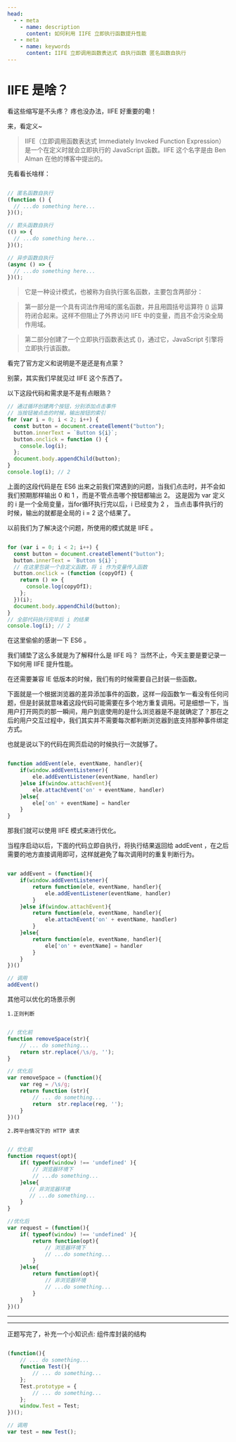 ```yaml
---
head:
  - - meta
    - name: description
      content: 如何利用 IIFE 立即执行函数提升性能
  - - meta
    - name: keywords
      content: IIFE 立即调用函数表达式 自执行函数 匿名函数自执行 
---
```


# IIFE 是啥？

看这些缩写是不头疼？ 疼也没办法，IIFE 好重要的嘞！

来，看定义~

> IIFE（立即调用函数表达式 Immediately Invoked Function Expression）是一个在定义时就会立即执行的 JavaScript 函数。IIFE 这个名字是由 Ben Alman 在他的博客中提出的。

先看看长啥样：

```js

// 匿名函数自执行
(function () {
  // ...do something here...
})();

// 箭头函数自执行
(() => {
  // ...do something here...
})();

// 异步函数自执行
(async () => {
  // ...do something here...
})();

```

>它是一种设计模式，也被称为自执行匿名函数，主要包含两部分：

>第一部分是一个具有词法作用域的匿名函数，并且用圆括号运算符 () 运算符闭合起来。这样不但阻止了外界访问 IIFE 中的变量，而且不会污染全局作用域。

>第二部分创建了一个立即执行函数表达式 ()，通过它，JavaScript 引擎将立即执行该函数。

看完了官方定义和说明是不是还是有点蒙？

别蒙，其实我们早就见过 IIFE 这个东西了。

以下这段代码和需求是不是有点眼熟？

```js
// 通过循环创建两个按钮，分别添加点击事件
// 当按钮被点击的时候，输出按钮的索引
for (var i = 0; i < 2; i++) {
  const button = document.createElement("button");
  button.innerText = `Button ${i}`;
  button.onclick = function () {
    console.log(i);
  };
  document.body.appendChild(button);
}
console.log(i); // 2

```

上面的这段代码是在 ES6 出来之前我们常遇到的问题，当我们点击时，并不会如我们预期那样输出 0 和 1 ，而是不管点击哪个按钮都输出 2。 这是因为 var 定义的 i 是一个全局变量，当for循环执行完以后，i 已经变为 2 ， 当点击事件执行的时候，输出的就都是全局的 i = 2 这个结果了。

以前我们为了解决这个问题，所使用的模式就是 IIFE 。

```js

for (var i = 0; i < 2; i++) {
  const button = document.createElement("button");
  button.innerText = `Button ${i}`;
  // 在这里包装一个自定义函数，将 i 作为变量传入函数
  button.onclick = (function (copyOfI) {
    return () => {
      console.log(copyOfI);
    };
  })(i);
  document.body.appendChild(button);
}
// 全部代码执行完毕后 i 的结果
console.log(i); // 2

```

在这里偷偷的感谢一下 ES6 。

我们铺垫了这么多就是为了解释什么是 IIFE 吗？ 当然不止，今天主要是要记录一下如何用 IIFE 提升性能。

在还需要兼容 IE 低版本的时候，我们有的时候需要自己封装一些函数。

下面就是一个根据浏览器的差异添加事件的函数，这样一段函数乍一看没有任何问题，但是封装就意味着这段代码可能需要在多个地方重复调用。可是细想一下，当用户打开网页的那一瞬间，用户到底使用的是什么浏览器是不是就确定了？那在之后的用户交互过程中，我们其实并不需要每次都判断浏览器到底支持那种事件绑定方式。

也就是说以下的代码在网页启动的时候执行一次就够了。

```js

function addEvent(ele, eventName, handler){
    if(window.addEventListener){
        ele.addEventListener(eventName, handler)
    }else if(window.attachEvent){
        ele.attachEvent('on' + eventName, handler)
    }else{
        ele['on' + eventName] = handler
    }
}

```

那我们就可以使用 IIFE 模式来进行优化。

当程序启动以后，下面的代码立即自执行，将执行结果返回给 addEvent ，在之后需要的地方直接调用即可，这样就避免了每次调用时的重复判断行为。

```js

var addEvent = (function(){
    if(window.addEventListener){
        return function(ele, eventName, handler){
            ele.addEventListener(eventName, handler)
        }
    }else if(window.attachEvent){
        return function(ele, eventName, handler){
            ele.attachEvent('on' + eventName, handler)
        }
    }else{
        return function(ele, eventName, handler){
            ele['on' + eventName] = handler
        }
    }
})()

// 调用
addEvent()

```

其他可以优化的场景示例
    
    1.正则判断

```js

// 优化前
function removeSpace(str){
    // ... do something...
    return str.replace(/\s/g, '');
}

// 优化后
var removeSpace = (function(){
    var reg = /\s/g;
    return function (str){
        // ... do something...
        return  str.replace(reg, '');
    }
})()

```

    2.跨平台情况下的 HTTP 请求

```js

// 优化前
function request(opt){
    if( typeof(window) !== 'undefined' ){
        // 浏览器环境下
        // ...do something...
    }else{
       // 非浏览器环境
       // ...do something... 
    }
}

//优化后
var request = (function(){
    if( typeof(window) !== 'undefined' ){
        return function(opt){
            // 浏览器环境下
            // ...do something...
        }
    }else{
        return function(opt){
            // 非浏览器环境
            // ...do something... 
        }      
    }
})()

```

*****

*****

正题写完了，补充一个小知识点: 组件库封装的结构

```js

(function(){
    // ... do something...
    function Test(){
        // ... do something...
    };
    Test.prototype = {
        // ... do something...
    };
    window.Test = Test;
})();

// 调用
var test = new Test();

```